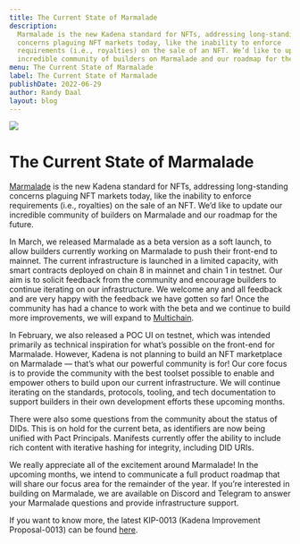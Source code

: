 ```yaml
---
title: The Current State of Marmalade
description:
  Marmalade is the new Kadena standard for NFTs, addressing long-standing
  concerns plaguing NFT markets today, like the inability to enforce
  requirements (i.e., royalties) on the sale of an NFT. We’d like to update our
  incredible community of builders on Marmalade and our roadmap for the future.
menu: The Current State of Marmalade
label: The Current State of Marmalade
publishDate: 2022-06-29
author: Randy Daal
layout: blog
---
```


![](/assets/blog/1_sWZGaZatGNQgUoioo9_B0w.webp)

# The Current State of Marmalade

[Marmalade](https://marmalade.art/) is the new Kadena standard for NFTs,
addressing long-standing concerns plaguing NFT markets today, like the inability
to enforce requirements (i.e., royalties) on the sale of an NFT. We’d like to
update our incredible community of builders on Marmalade and our roadmap for the
future.

In March, we released Marmalade as a beta version as a soft launch, to allow
builders currently working on Marmalade to push their front-end to mainnet. The
current infrastructure is launched in a limited capacity, with smart contracts
deployed on chain 8 in mainnet and chain 1 in testnet. Our aim is to solicit
feedback from the community and encourage builders to continue iterating on our
infrastructure. We welcome any and all feedback and are very happy with the
feedback we have gotten so far! Once the community has had a chance to work with
the beta and we continue to build more improvements, we will expand to
[Multichain](./the-future-of-multichain-2022-04-19).

In February, we also released a POC UI on testnet, which was intended primarily
as technical inspiration for what’s possible on the front-end for Marmalade.
However, Kadena is not planning to build an NFT marketplace on Marmalade —
that’s what our powerful community is for! Our core focus is to provide the
community with the best toolset possible to enable and empower others to build
upon our current infrastructure. We will continue iterating on the standards,
protocols, tooling, and tech documentation to support builders in their own
development efforts these upcoming months.

There were also some questions from the community about the status of DIDs. This
is on hold for the current beta, as identifiers are now being unified with Pact
Principals. Manifests currently offer the ability to include rich content with
iterative hashing for integrity, including DID URIs.

We really appreciate all of the excitement around Marmalade! In the upcoming
months, we intend to communicate a full product roadmap that will share our
focus area for the remainder of the year. If you’re interested in building on
Marmalade, we are available on Discord and Telegram to answer your Marmalade
questions and provide infrastructure support.

If you want to know more, the latest KIP-0013 (Kadena Improvement Proposal-0013)
can be found
[here](https://github.com/kadena-io/KIPs/blob/kip-0013/kip-0013/kip-0013.md).
